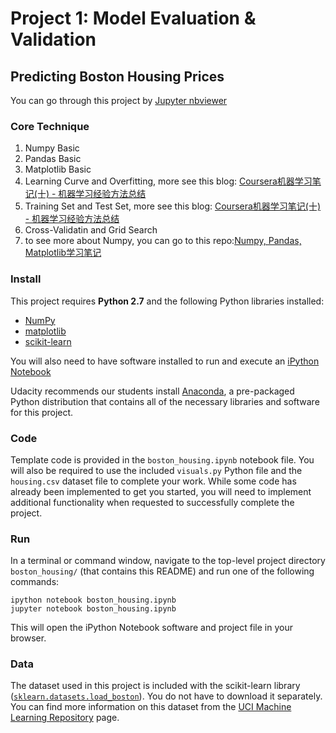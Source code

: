 # Project 1: Model Evaluation & Validation
## Predicting Boston Housing Prices
You can go through this project by [Jupyter nbviewer](http://nbviewer.jupyter.org/github/daniellaah/Udacity-Machine-Learning-Projects/blob/master/projects/boston_housing/boston_housing.ipynb)
### Core Technique
1. Numpy Basic
2. Pandas Basic
3. Matplotlib Basic 
4. Learning Curve and Overfitting, more see this blog: [Coursera机器学习笔记(十) - 机器学习经验方法总结](http://daniellaah.github.io/2016/Machine-Learning-Andrew-Ng-My-Notes-Week-6-Advice-for-Applying-Machine-Learning.html) 
5. Training Set and Test Set, more see this blog: [Coursera机器学习笔记(十) - 机器学习经验方法总结](http://daniellaah.github.io/2016/Machine-Learning-Andrew-Ng-My-Notes-Week-6-Advice-for-Applying-Machine-Learning.html) 
6. Cross-Validatin and Grid Search
7. to see more about Numpy, you can go to this repo:[Numpy, Pandas, Matplotlib学习笔记](https://github.com/daniellaah/python-scientific-computing)

### Install

This project requires **Python 2.7** and the following Python libraries installed:

- [NumPy](http://www.numpy.org/)
- [matplotlib](http://matplotlib.org/)
- [scikit-learn](http://scikit-learn.org/stable/)

You will also need to have software installed to run and execute an [iPython Notebook](http://ipython.org/notebook.html)

Udacity recommends our students install [Anaconda](https://www.continuum.io/downloads), a pre-packaged Python distribution that contains all of the necessary libraries and software for this project. 

### Code

Template code is provided in the `boston_housing.ipynb` notebook file. You will also be required to use the included `visuals.py` Python file and the `housing.csv` dataset file to complete your work. While some code has already been implemented to get you started, you will need to implement additional functionality when requested to successfully complete the project.

### Run

In a terminal or command window, navigate to the top-level project directory `boston_housing/` (that contains this README) and run one of the following commands:

```ipython notebook boston_housing.ipynb```  
```jupyter notebook boston_housing.ipynb```

This will open the iPython Notebook software and project file in your browser.

### Data

The dataset used in this project is included with the scikit-learn library ([`sklearn.datasets.load_boston`](http://scikit-learn.org/stable/modules/generated/sklearn.datasets.load_boston.html#sklearn.datasets.load_boston)). You do not have to download it separately. You can find more information on this dataset from the [UCI Machine Learning Repository](https://archive.ics.uci.edu/ml/datasets/Housing) page.
